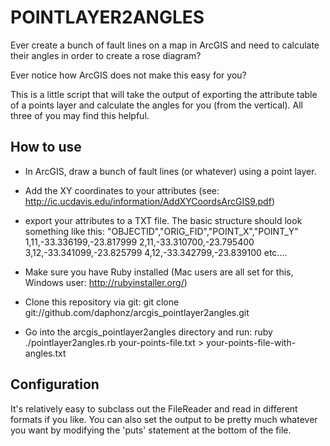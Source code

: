 POINTLAYER2ANGLES
=================

Ever create a bunch of fault lines on a map in ArcGIS and need to calculate their angles in order to create a rose diagram?

Ever notice how ArcGIS does not make this easy for you?

This is a little script that will take the output of exporting the attribute table of a points layer and calculate the angles for you (from the vertical).  All three of you may find this helpful.

How to use
----------

 * In ArcGIS, draw a bunch of fault lines (or whatever) using a point layer.
 * Add the XY coordinates to your attributes (see: http://ic.ucdavis.edu/information/AddXYCoordsArcGIS9.pdf)
 * export your attributes to a TXT file.  The basic structure should look something like this:
    "OBJECTID","ORIG_FID","POINT_X","POINT_Y"
    1,11,-33.336199,-23.817999
    2,11,-33.310700,-23.795400
    3,12,-33.341099,-23.825799
    4,12,-33.342799,-23.839100
    etc....

 * Make sure you have Ruby installed (Mac users are all set for this, Windows user: http://rubyinstaller.org/)
 * Clone this repository via git:
    git clone git://github.com/daphonz/arcgis_pointlayer2angles.git
 * Go into the arcgis_pointlayer2angles directory and run:
    ruby ./pointlayer2angles.rb your-points-file.txt > your-points-file-with-angles.txt

Configuration
-------------

It's relatively easy to subclass out the FileReader and read in different formats if you like.  You can also set the output to be pretty much whatever you want by modifying the 'puts' statement at the bottom of the file.